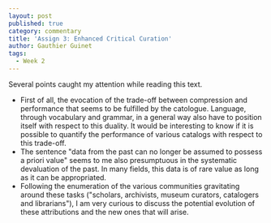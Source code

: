 ```yaml
---
layout: post
published: true
category: commentary
title: 'Assign 3: Enhanced Critical Curation'
author: Gauthier Guinet
tags:
  - Week 2
---
```

Several points caught my attention while reading this text. 
- First of all, the evocation of the trade-off between compression and performance that seems to be fulfilled by the catologue. Language, through vocabulary and grammar, in a general way also have to position itself with respect to this duality. It would be interesting to know if it is possible to quantify the performance of various catalogs with respect to this trade-off. 
- The sentence "data from the past can no longer be assumed to possess a priori value" seems to me also presumptuous in the systematic devaluation of the past. In many fields, this data is of rare value as long as it can be appropriated.
- Following the enumeration of the various communities gravitating around these tasks ("scholars, archivists, museum curators, catalogers and librarians"), I am very curious to discuss the potential evolution of these attributions and the new ones that will arise.
